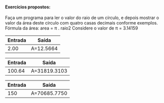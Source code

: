 #### Exercícios propostos:

Faça um programa para ler o valor do raio de um círculo, e depois mostrar o valor da área deste círculo com quatro
casas decimais conforme exemplos. Fórmula da área: area = π . raio2
Considere o valor de π = 3.14159

| Entrada | Saída | 
|---------|-------|
|  2.00    |  A=12.5664

| Entrada | Saída | 
|---------|-------|
|  100.64    |  A=31819.3103 |

| Entrada | Saída | 
|---------|-------|
|  150      |  A=70685.7750 |






